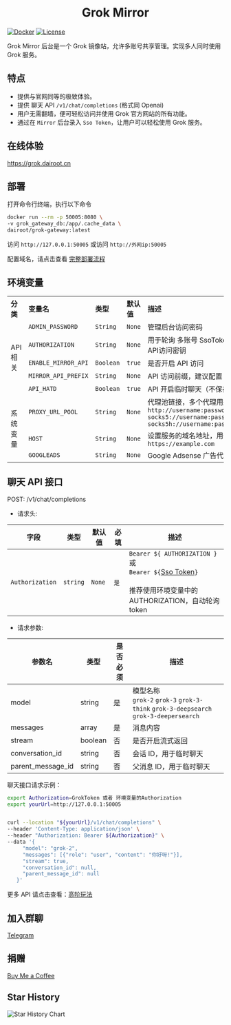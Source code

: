 <h1 align="center">Grok Mirror</h1>

[![Docker](https://img.shields.io/docker/pulls/dairoot/grok-gateway?label=Grok-Mirror&logo=docker)](https://hub.docker.com/r/dairoot/grok-gateway)
[![License](https://img.shields.io/github/license/dairoot/Grok-Mirror)](./LICENSE)

Grok Mirror 后台是一个 Grok 镜像站，允许多账号共享管理。实现多人同时使用 Grok 服务。

## 特点

- 提供与官网同等的极致体验。
- 提供 聊天 API `/v1/chat/completions` (格式同 Openai)
- 用户无需翻墙，便可轻松访问并使用 Grok 官方网站的所有功能。
- 通过在 `Mirror` 后台录入 `Sso Token`，让用户可以轻松使用 Grok 服务。

## 在线体验

https://grok.dairoot.cn

## 部署

打开命令行终端，执行以下命令

```bash
docker run --rm -p 50005:8080 \
-v grok_gateway_db:/app/.cache_data \
dairoot/grok-gateway:latest
```

访问 `http://127.0.0.1:50005` 或访问 `http://外网ip:50005`

配置域名，请点击查看 [完整部署流程](./docs/deploy.md)

## 环境变量

<table>
  <tr align="left">
    <th>分类</th>
    <th>变量名</th>
    <th>类型</th>
    <th>默认值</th>
    <th>描述</th>
  </tr>
  <tr align="left">
    <td rowspan="5">API 相关</td>
    <td><code>ADMIN_PASSWORD</code></td>
    <td><code>String</code></td>
    <td><code>None</code></td>
    <td>管理后台访问密码</td>
  </tr>
  <tr align="left">
    <td><code>AUTHORIZATION</code></td>
    <td><code>String</code></td>
    <td><code>None</code></td>
    <td>用于轮询 多账号 SsoToken 列表，的API访问密钥</td>
  </tr>
  <tr align="left">
    <td><code>ENABLE_MIRROR_API</code></td>
    <td><code>Boolean</code></td>
    <td><code>true</code></td>
    <td>是否开启 API 访问</td>
  </tr>
  <tr align="left">
    <td><code>MIRROR_API_PREFIX</code></td>
    <td><code>String</code></td>
    <td><code>None</code></td>
    <td>API 访问前缀，建议配置</td>
  </tr>
  <tr align="left">
    <td><code>API_HATD</code></td>
    <td><code>Boolean</code></td>
    <td><code>true</code></td>
    <td>API 开启临时聊天（不保存聊天记录）</td>
  </tr>
   <tr align="left">
    <td rowspan="4">系统变量</td>
    <td><code>PROXY_URL_POOL</code></td>
    <td><code>String</code></td>
    <td><code>None</code></td>
    <td>代理池链接，多个代理用逗号分隔<br><code>http://username:password@ip:port,</code><br/><code>socks5://username:password@ip:port,</code><br/><code>socks5h://username:password@ip:port</code></td>
   </tr>
   <tr align="left">
    <td><code>HOST</code></td>
    <td><code>String</code></td>
    <td><code>None</code></td>
    <td>设置服务的域名地址，用于api 图片显示 <br><code>https://example.com</code></td>
    </tr>
     <tr align="left">
    <td><code>GOOGLEADS</code></td>
    <td><code>String</code></td>
    <td><code>None</code></td>
    <td>Google Adsense 广告代码 </code></td>
  </tr>
  </tr>
  
</table>

## 聊天 API 接口

POST: /v1/chat/completions

- 请求头:

| 字段            | 类型     | 默认值 | 必填 | 描述                                                                                                                                                |
| --------------- | -------- | ------ | ---- | --------------------------------------------------------------------------------------------------------------------------------------------------- |
| `Authorization` | `string` | `None` | `是` | `Bearer ${ AUTHORIZATION }` 或 <br> `Bearer ${`[Sso Token](./docs/get-sso-token.jpg)`}` <br><br> 推荐使用环境变量中的 AUTHORIZATION，自动轮询 token |

- 请求参数:

| 参数名            | 类型    | 是否必须 | 描述                                                               |
| ----------------- | ------- | -------- | ------------------------------------------------------------------ |
| model             | string  | 是       | 模型名称 <br> `grok-2` `grok-3` `grok-3-think` `grok-3-deepsearch` `grok-3-deepersearch` |
| messages          | array   | 是       | 消息内容                                                           |
| stream            | boolean | 否       | 是否开启流式返回                                                   |
| conversation_id   | string  | 否       | 会话 ID，用于临时聊天                                              |
| parent_message_id | string  | 否       | 父消息 ID，用于临时聊天                                            |

聊天接口请求示例：

```bash
export Authorization=GrokToken 或者 环境变量的Authorization
export yourUrl=http://127.0.0.1:50005


curl --location "${yourUrl}/v1/chat/completions" \
--header 'Content-Type: application/json' \
--header "Authorization: Bearer ${Authorization}" \
--data '{
     "model": "grok-2",
     "messages": [{"role": "user", "content": "你好呀!"}],
     "stream": true,
     "conversation_id": null,
     "parent_message_id": null
   }'
```

更多 API 请点击查看：[高阶玩法](./docs/grok-gateway.md)

## 加入群聊

[Telegram](https://t.me/+34aYksZdq5ZhMzhl)

## 捐赠

[Buy Me a Coffee](https://github.com/dairoot/ChatGPT-Mirror/blob/main/docs/donation.md)

## Star History

![Star History Chart](https://api.star-history.com/svg?repos=dairoot/Grok-Mirror&type=Timeline)
